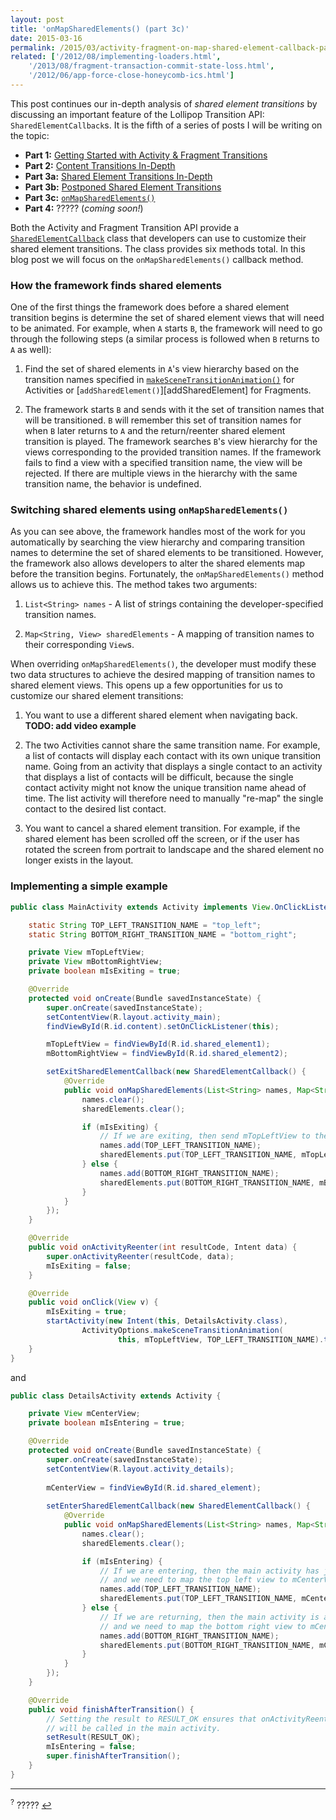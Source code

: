 ```yaml
---
layout: post
title: 'onMapSharedElements() (part 3c)'
date: 2015-03-16
permalink: /2015/03/activity-fragment-on-map-shared-element-callback-part3c.html
related: ['/2012/08/implementing-loaders.html',
    '/2013/08/fragment-transaction-commit-state-loss.html',
    '/2012/06/app-force-close-honeycomb-ics.html']
---
```


This post continues our in-depth analysis of _shared element transitions_ by discussing an important feature of the Lollipop Transition API: `SharedElementCallback`s. It is the fifth of a series of posts I will be writing on the topic:

* **Part 1:** [Getting Started with Activity & Fragment Transitions][part1]
* **Part 2:** [Content Transitions In-Depth][part2]
* **Part 3a:** [Shared Element Transitions In-Depth][part3a]
* **Part 3b:** [Postponed Shared Element Transitions][part3b]
* **Part 3c:** [`onMapSharedElements()`][part3c]
* **Part 4:** ????? (_coming soon!_)

Both the Activity and Fragment Transition API provide a [`SharedElementCallback`][SharedElementCallback] class that developers can use to customize their shared element transitions. The class provides six methods total. In this blog post we will focus on the `onMapSharedElements()` callback method.

### How the framework finds shared elements

<!--morestart-->

One of the first things the framework does before a shared element transition begins is determine the set of shared element views that will need to be animated. For example, when `A` starts `B`, the framework will need to go through the following steps (a similar process is followed when `B` returns to `A` as well):

<!--more-->

1. Find the set of shared elements in `A`'s view hierarchy based on the transition names specified in [`makeSceneTransitionAnimation()`][makeSceneTransitionAnimation] for Activities or [`addSharedElement()`][addSharedElement] for Fragments.

2. The framework starts `B` and sends with it the set of transition names that will be transitioned. `B` will remember this set of transition names for when `B` later returns to `A` and the return/reenter shared element transition is played. The framework searches `B`'s view hierarchy for the views corresponding to the provided transition names. If the framework fails to find a view with a specified transition name, the view will be rejected. If there are multiple views in the hierarchy with the same transition name, the behavior is undefined.

### Switching shared elements using `onMapSharedElements()`

As you can see above, the framework handles most of the work for you automatically by searching the view hierarchy and comparing transition names to determine the set of shared elements to be transitioned. However, the framework also allows developers to alter the shared elements map before the transition begins. Fortunately, the `onMapSharedElements()` method allows us to achieve this. The method takes two arguments:

1. `List<String> names` - A list of strings containing the developer-specified transition names. 

2. `Map<String, View> sharedElements` - A mapping of transition names to their corresponding `View`s.

When overriding `onMapSharedElements()`, the developer must modify these two data structures to achieve the desired mapping of transition names to shared element views. This opens up a few opportunities for us to customize our shared element transitions:

1. You want to use a different shared element when navigating back. **TODO: add video example**

2. The two Activities cannot share the same transition name. For example, a list of contacts will display each contact with its own unique transition name. Going from an activity that displays a single contact to an activity that displays a list of contacts will be difficult, because the single contact activity might not know the unique transition name ahead of time. The list activity will therefore need to manually "re-map" the single contact to the desired list contact.

3. You want to cancel a shared element transition. For example, if the shared element has been scrolled off the screen, or if the user has rotated the screen from portrait to landscape and the shared element no longer exists in the layout.

### Implementing a simple example

```java
public class MainActivity extends Activity implements View.OnClickListener {

    static String TOP_LEFT_TRANSITION_NAME = "top_left";
    static String BOTTOM_RIGHT_TRANSITION_NAME = "bottom_right";

    private View mTopLeftView;
    private View mBottomRightView;
    private boolean mIsExiting = true;

    @Override
    protected void onCreate(Bundle savedInstanceState) {
        super.onCreate(savedInstanceState);
        setContentView(R.layout.activity_main);
        findViewById(R.id.content).setOnClickListener(this);

        mTopLeftView = findViewById(R.id.shared_element1);
        mBottomRightView = findViewById(R.id.shared_element2);

        setExitSharedElementCallback(new SharedElementCallback() {
            @Override
            public void onMapSharedElements(List<String> names, Map<String, View> sharedElements) {
                names.clear();
                sharedElements.clear();

                if (mIsExiting) {
                    // If we are exiting, then send mTopLeftView to the next activity.
                    names.add(TOP_LEFT_TRANSITION_NAME);
                    sharedElements.put(TOP_LEFT_TRANSITION_NAME, mTopLeftView);
                } else {
                    names.add(BOTTOM_RIGHT_TRANSITION_NAME);
                    sharedElements.put(BOTTOM_RIGHT_TRANSITION_NAME, mBottomRightView);
                }
            }
        });
    }

    @Override
    public void onActivityReenter(int resultCode, Intent data) {
        super.onActivityReenter(resultCode, data);
        mIsExiting = false;
    }

    @Override
    public void onClick(View v) {
        mIsExiting = true;
        startActivity(new Intent(this, DetailsActivity.class),
                ActivityOptions.makeSceneTransitionAnimation(
                        this, mTopLeftView, TOP_LEFT_TRANSITION_NAME).toBundle());
    }
}
```

and

```java
public class DetailsActivity extends Activity {

    private View mCenterView;
    private boolean mIsEntering = true;

    @Override
    protected void onCreate(Bundle savedInstanceState) {
        super.onCreate(savedInstanceState);
        setContentView(R.layout.activity_details);
        
        mCenterView = findViewById(R.id.shared_element);
        
        setEnterSharedElementCallback(new SharedElementCallback() {
            @Override
            public void onMapSharedElements(List<String> names, Map<String, View> sharedElements) {
                names.clear();
                sharedElements.clear();

                if (mIsEntering) {
                    // If we are entering, then the main activity has just exited
                    // and we need to map the top left view to mCenterView.
                    names.add(TOP_LEFT_TRANSITION_NAME);
                    sharedElements.put(TOP_LEFT_TRANSITION_NAME, mCenterView);
                } else {
                    // If we are returning, then the main activity is about to reenter
                    // and we need to map the bottom right view to mCenterView.
                    names.add(BOTTOM_RIGHT_TRANSITION_NAME);
                    sharedElements.put(BOTTOM_RIGHT_TRANSITION_NAME, mCenterView);
                }
            }
        });
    }

    @Override
    public void finishAfterTransition() {
        // Setting the result to RESULT_OK ensures that onActivityReenter()
        // will be called in the main activity.
        setResult(RESULT_OK);
        mIsEntering = false;
        super.finishAfterTransition();
    }
}
```

<hr class="footnote-divider"/>
<sup id="footnote?">?</sup> ????? <a href="#ref?" title="Jump to footnote ?.">&#8617;</a>

  [SharedElementCallback]: SharedElementCallback
  [onMapSharedElements]: https://developer.android.com/reference/android/app/SharedElementCallback.html#onMapSharedElements(java.util.List%3Cjava.lang.String%3E,%20java.util.Map%3Cjava.lang.String,%20android.view.View%3E)

  [captureSharedElementState]: https://github.com/android/platform_frameworks_base/blob/lollipop-mr1-release/core/java/android/app/ActivityTransitionCoordinator.java#L750-L786
  [setSharedElementState]: https://github.com/android/platform_frameworks_base/blob/lollipop-mr1-release/core/java/android/app/ActivityTransitionCoordinator.java#L429-L503

  [makeSceneTransitionAnimation]: https://developer.android.com/reference/android/app/ActivityOptions.html#makeSceneTransitionAnimation(android.app.Activity,%20android.util.Pair%3Candroid.view.View,%20java.lang.String%3E...)
  [addSharedElement`]: https://developer.android.com/reference/android/app/FragmentTransaction.html#addSharedElement(android.view.View,%20java.lang.String)

  [part1]: /2014/12/activity-fragment-transitions-in-android-lollipop-part1.html
  [part2]: /2014/12/activity-fragment-content-transitions-in-depth-part2.html
  [part3a]: /2015/01/activity-fragment-shared-element-transitions-in-depth-part3a.html
  [part3b]: /2015/03/activity-postponed-shared-element-transitions-part3b.html
  [part3c]: /2015/03/activity-fragment-on-map-shared-element-callback-part3c.html

